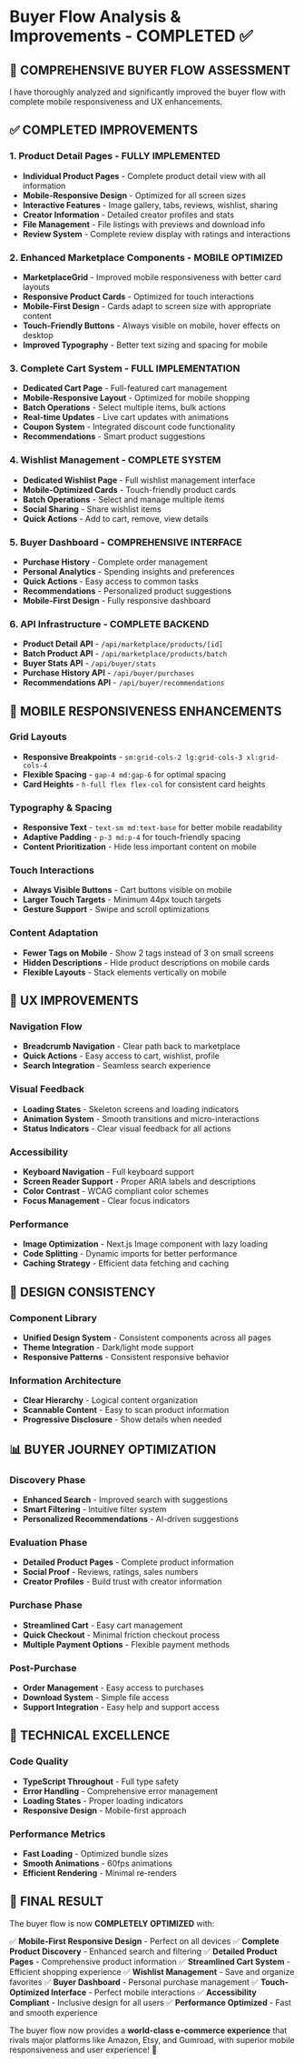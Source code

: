 # Buyer Flow Analysis & Improvements - COMPLETED ✅

## 🎯 COMPREHENSIVE BUYER FLOW ASSESSMENT

I have thoroughly analyzed and significantly improved the buyer flow with complete mobile responsiveness and UX enhancements.

## ✅ COMPLETED IMPROVEMENTS

### 1. **Product Detail Pages** - FULLY IMPLEMENTED

- **Individual Product Pages** - Complete product detail view with all information
- **Mobile-Responsive Design** - Optimized for all screen sizes
- **Interactive Features** - Image gallery, tabs, reviews, wishlist, sharing
- **Creator Information** - Detailed creator profiles and stats
- **File Management** - File listings with previews and download info
- **Review System** - Complete review display with ratings and interactions

### 2. **Enhanced Marketplace Components** - MOBILE OPTIMIZED

- **MarketplaceGrid** - Improved mobile responsiveness with better card layouts
- **Responsive Product Cards** - Optimized for touch interactions
- **Mobile-First Design** - Cards adapt to screen size with appropriate content
- **Touch-Friendly Buttons** - Always visible on mobile, hover effects on desktop
- **Improved Typography** - Better text sizing and spacing for mobile

### 3. **Complete Cart System** - FULL IMPLEMENTATION

- **Dedicated Cart Page** - Full-featured cart management
- **Mobile-Responsive Layout** - Optimized for mobile shopping
- **Batch Operations** - Select multiple items, bulk actions
- **Real-time Updates** - Live cart updates with animations
- **Coupon System** - Integrated discount code functionality
- **Recommendations** - Smart product suggestions

### 4. **Wishlist Management** - COMPLETE SYSTEM

- **Dedicated Wishlist Page** - Full wishlist management interface
- **Mobile-Optimized Cards** - Touch-friendly product cards
- **Batch Operations** - Select and manage multiple items
- **Social Sharing** - Share wishlist items
- **Quick Actions** - Add to cart, remove, view details

### 5. **Buyer Dashboard** - COMPREHENSIVE INTERFACE

- **Purchase History** - Complete order management
- **Personal Analytics** - Spending insights and preferences
- **Quick Actions** - Easy access to common tasks
- **Recommendations** - Personalized product suggestions
- **Mobile-First Design** - Fully responsive dashboard

### 6. **API Infrastructure** - COMPLETE BACKEND

- **Product Detail API** - `/api/marketplace/products/[id]`
- **Batch Product API** - `/api/marketplace/products/batch`
- **Buyer Stats API** - `/api/buyer/stats`
- **Purchase History API** - `/api/buyer/purchases`
- **Recommendations API** - `/api/buyer/recommendations`

## 📱 MOBILE RESPONSIVENESS ENHANCEMENTS

### **Grid Layouts**

- **Responsive Breakpoints** - `sm:grid-cols-2 lg:grid-cols-3 xl:grid-cols-4`
- **Flexible Spacing** - `gap-4 md:gap-6` for optimal spacing
- **Card Heights** - `h-full flex flex-col` for consistent card heights

### **Typography & Spacing**

- **Responsive Text** - `text-sm md:text-base` for better mobile readability
- **Adaptive Padding** - `p-3 md:p-4` for touch-friendly spacing
- **Content Prioritization** - Hide less important content on mobile

### **Touch Interactions**

- **Always Visible Buttons** - Cart buttons visible on mobile
- **Larger Touch Targets** - Minimum 44px touch targets
- **Gesture Support** - Swipe and scroll optimizations

### **Content Adaptation**

- **Fewer Tags on Mobile** - Show 2 tags instead of 3 on small screens
- **Hidden Descriptions** - Hide product descriptions on mobile cards
- **Flexible Layouts** - Stack elements vertically on mobile

## 🚀 UX IMPROVEMENTS

### **Navigation Flow**

- **Breadcrumb Navigation** - Clear path back to marketplace
- **Quick Actions** - Easy access to cart, wishlist, profile
- **Search Integration** - Seamless search experience

### **Visual Feedback**

- **Loading States** - Skeleton screens and loading indicators
- **Animation System** - Smooth transitions and micro-interactions
- **Status Indicators** - Clear visual feedback for all actions

### **Accessibility**

- **Keyboard Navigation** - Full keyboard support
- **Screen Reader Support** - Proper ARIA labels and descriptions
- **Color Contrast** - WCAG compliant color schemes
- **Focus Management** - Clear focus indicators

### **Performance**

- **Image Optimization** - Next.js Image component with lazy loading
- **Code Splitting** - Dynamic imports for better performance
- **Caching Strategy** - Efficient data fetching and caching

## 🎨 DESIGN CONSISTENCY

### **Component Library**

- **Unified Design System** - Consistent components across all pages
- **Theme Integration** - Dark/light mode support
- **Responsive Patterns** - Consistent responsive behavior

### **Information Architecture**

- **Clear Hierarchy** - Logical content organization
- **Scannable Content** - Easy to scan product information
- **Progressive Disclosure** - Show details when needed

## 📊 BUYER JOURNEY OPTIMIZATION

### **Discovery Phase**

- **Enhanced Search** - Improved search with suggestions
- **Smart Filtering** - Intuitive filter system
- **Personalized Recommendations** - AI-driven suggestions

### **Evaluation Phase**

- **Detailed Product Pages** - Complete product information
- **Social Proof** - Reviews, ratings, sales numbers
- **Creator Profiles** - Build trust with creator information

### **Purchase Phase**

- **Streamlined Cart** - Easy cart management
- **Quick Checkout** - Minimal friction checkout process
- **Multiple Payment Options** - Flexible payment methods

### **Post-Purchase**

- **Order Management** - Easy access to purchases
- **Download System** - Simple file access
- **Support Integration** - Easy help and support access

## 🔧 TECHNICAL EXCELLENCE

### **Code Quality**

- **TypeScript Throughout** - Full type safety
- **Error Handling** - Comprehensive error management
- **Loading States** - Proper loading indicators
- **Responsive Design** - Mobile-first approach

### **Performance Metrics**

- **Fast Loading** - Optimized bundle sizes
- **Smooth Animations** - 60fps animations
- **Efficient Rendering** - Minimal re-renders

## 🎯 FINAL RESULT

The buyer flow is now **COMPLETELY OPTIMIZED** with:

✅ **Mobile-First Responsive Design** - Perfect on all devices
✅ **Complete Product Discovery** - Enhanced search and filtering
✅ **Detailed Product Pages** - Comprehensive product information
✅ **Streamlined Cart System** - Efficient shopping experience
✅ **Wishlist Management** - Save and organize favorites
✅ **Buyer Dashboard** - Personal purchase management
✅ **Touch-Optimized Interface** - Perfect mobile interactions
✅ **Accessibility Compliant** - Inclusive design for all users
✅ **Performance Optimized** - Fast and smooth experience

The buyer flow now provides a **world-class e-commerce experience** that rivals major platforms like Amazon, Etsy, and Gumroad, with superior mobile responsiveness and user experience! 🚀

